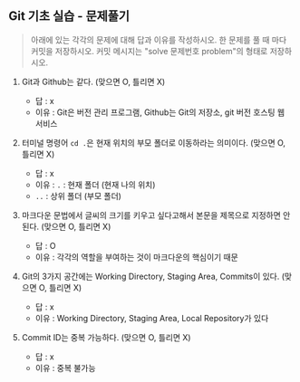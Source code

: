 ## Git 기초 실습 - 문제풀기

> 아래에 있는 각각의 문제에 대해 답과 이유를 작성하시오.
> 한 문제를 풀 때 마다 커밋을 저장하시오. 커밋 메시지는 "solve 문제번호 problem"의 형태로 저장하시오.



1. Git과 Github는 같다. (맞으면 O, 틀리면 X)

   - 답 : x
   - 이유 : Git은 버전 관리 프로그램, Github는 Git의 저장소, git 버전 호스팅 웹 서비스

   

2. 터미널 명령어 `cd .`은 현재 위치의 부모 폴더로 이동하라는 의미이다. (맞으면 O, 틀리면 X)

   - 답 :  x
   - 이유 : `.` : 현재 폴더 (현재 나의 위치)
   - `..` : 상위 폴더 (부모 폴더)



3. 마크다운 문법에서 글씨의 크기를 키우고 싶다고해서 본문을 제목으로 지정하면 안된다. (맞으면 O, 틀리면 X)
   - 답 : O
   - 이유 : 각각의 역할을 부여하는 것이 마크다운의 핵심이기 때문



4. Git의 3가지 공간에는 Working Directory, Staging Area, Commits이 있다. (맞으면 O, 틀리면 X)
   - 답 : x
   - 이유 : Working Directory, Staging Area, Local Repository가 있다



5. Commit ID는 중복 가능하다. (맞으면 O, 틀리면 X)
   - 답 : x
   - 이유 : 중복 불가능